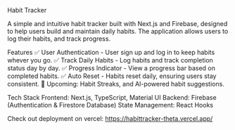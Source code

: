 Habit Tracker

A simple and intuitive habit tracker built with Next.js and Firebase, designed to help users build and maintain daily habits. 
The application allows users to log their habits, and track progress.

Features
✅ User Authentication - User sign up and log in to keep habits whever you go.
✅ Track Daily Habits - Log habits and track completion status day by day.
✅ Progress Indicator - View a progress bar based on completed habits.
✅ Auto Reset - Habits reset daily, ensuring users stay consistent.
🚀 Upcoming: Habit Streaks, and AI-powered habit suggestions.

Tech Stack
Frontend: Next.js, TypeScript, Material UI
Backend: Firebase (Authentication & Firestore Database)
State Management: React Hooks

Check out deployment on vercel: https://habittracker-theta.vercel.app/
